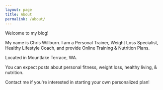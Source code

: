 ```yaml
---
layout: page
title: About
permalink: /about/
---
```


Welcome to my blog!

My name is Chris Willburn. I am a Personal Trainer, Weight Loss Specialist, Healthy Lifestyle Coach, and provide Online Training & Nutrition Plans.

Located in Mountlake Terrace, WA.

You can expect posts about personal fitness, weight loss, healthy living, & nutrition.

Contact me if you're interested in starting your own personalized plan!
